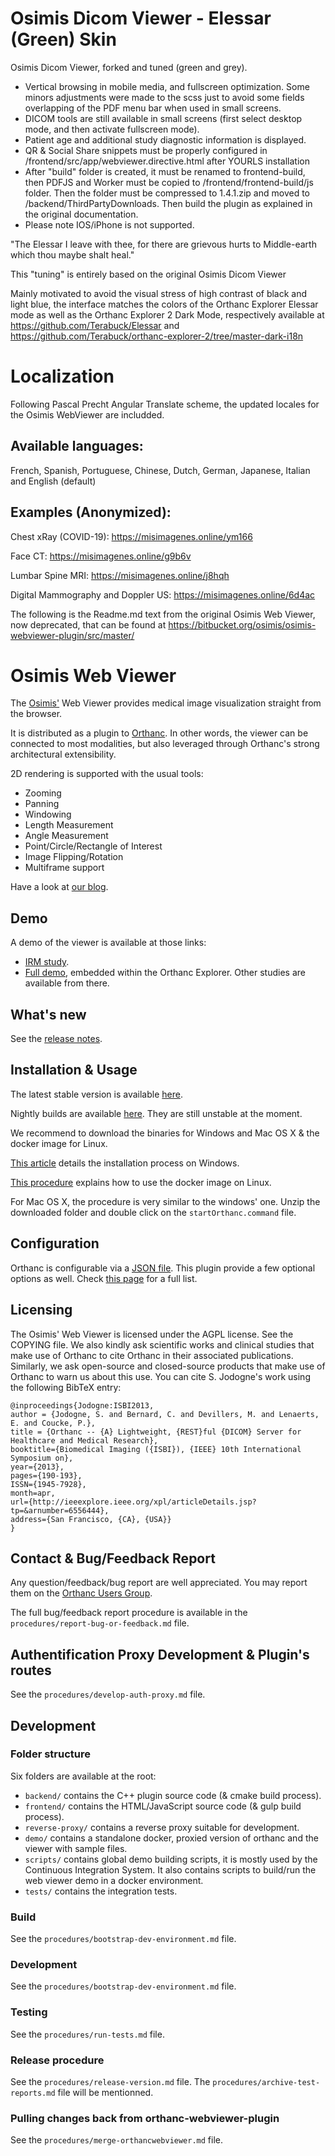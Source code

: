 # Osimis Dicom Viewer - Elessar (Green) Skin

Osimis Dicom Viewer, forked and tuned (green and grey). 

- Vertical browsing in mobile media, and fullscreen optimization. Some minors adjustments were made to the scss just to avoid some fields overlapping of the PDF menu bar when used in small screens.
- DICOM tools are still available in small screens (first select desktop mode, and then activate fullscreen mode).
- Patient age and additional study diagnostic information is displayed.
- QR & Social Share snippets must be properly configured in /frontend/src/app/webviewer.directive.html after YOURLS installation
- After "build" folder is created, it must be renamed to frontend-build, then PDFJS and Worker must be copied to /frontend/frontend-build/js folder. Then the folder must be compressed to 1.4.1.zip and moved to /backend/ThirdPartyDownloads. Then build the plugin as explained in the original documentation.   
- Please note IOS/iPhone is not supported.

"The Elessar I leave with thee, for there are grievous hurts to Middle-earth which thou maybe shalt heal."

This "tuning" is entirely based on the original Osimis Dicom Viewer

Mainly motivated to avoid the visual stress of high contrast of black and light blue, the interface matches the colors of the Orthanc Explorer Elessar mode as well as the Orthanc Explorer 2 Dark Mode, respectively available at https://github.com/Terabuck/Elessar and https://github.com/Terabuck/orthanc-explorer-2/tree/master-dark-i18n

# Localization

Following Pascal Precht Angular Translate scheme, the updated locales for the Osimis WebViewer are includded.

## Available languages:

French, Spanish, Portuguese, Chinese, Dutch, German, Japanese, Italian and English (default)


## Examples (Anonymized):

Chest xRay (COVID-19): https://misimagenes.online/ym166

Face CT: https://misimagenes.online/g9b6v

Lumbar Spine MRI: https://misimagenes.online/j8hqh

Digital Mammography and Doppler US: https://misimagenes.online/6d4ac


The following is the Readme.md text from the original Osimis Web Viewer, now deprecated, that can be found at https://bitbucket.org/osimis/osimis-webviewer-plugin/src/master/

# Osimis Web Viewer

The [Osimis'](htpp://www.osimis.io/) Web Viewer provides medical image 
visualization straight from the browser.

It is distributed as a plugin to [Orthanc](http://www.orthanc-server.com/). In 
other words, the viewer can be connected to most modalities, but also leveraged
through Orthanc's strong architectural extensibility.

2D rendering is supported with the usual tools:

- Zooming
- Panning
- Windowing
- Length Measurement
- Angle Measurement
- Point/Circle/Rectangle of Interest
- Image Flipping/Rotation
- Multiframe support

Have a look at [our blog](http://www.osimis.io/en/blog.html).

## Demo

A demo of the viewer is available at those links:

- [IRM study](http://osimisviewer.osimis.io/osimis-viewer/app/index.html?study=1b4c72ad-5aba2557-9fc396b3-323e190c-07d36585).
- [Full demo](http://osimisviewer.osimis.io/), embedded within the Orthanc
  Explorer. Other studies are available from there.

## What's new

See the [release notes](https://bitbucket.org/osimis/osimis-webviewer-plugin/src/master/RELEASE_NOTES.txt).

## Installation & Usage

The latest stable version is available [here](http://www.osimis.io/en/download.html).

Nightly builds are available [here](http://orthanc.osimis.io/#/nightly).
They are still unstable at the moment.

We recommend to download the binaries for Windows and Mac OS X & the docker
image for Linux.

[This article](http://www.osimis.io/en/blog/2016/06/03/deploy-Orthanc-on-a-PC-in-38-seconds.html)
details the installation process on Windows.

[This procedure](https://osimis.atlassian.net/wiki/spaces/OKB/pages/26738689/How+to+use+osimis+orthanc+Docker+images#Howtouseosimis/orthancDockerimages?-Quickstart) explains how to use the
docker image on Linux.

For Mac OS X, the procedure is very similar to the windows' one. Unzip the
downloaded folder and double click on the `startOrthanc.command` file.

## Configuration

Orthanc is configurable via a [JSON file](https://orthanc.chu.ulg.ac.be/book/users/configuration.html).
This plugin provide a few optional options as well.  Check [this page](https://osimis.atlassian.net/wiki/spaces/OKB/pages/10321921/Osimis+Web+Viewer+-+Configuration+file) for a full list.


## Licensing

The Osimis' Web Viewer is licensed under the AGPL license. See the COPYING
file.
We also kindly ask scientific works and clinical studies that make use of
Orthanc to cite Orthanc in their associated publications. Similarly, we ask
open-source and closed-source products that make use of Orthanc to warn us
about this use. You can cite S. Jodogne's work using the following BibTeX
entry:

```
@inproceedings{Jodogne:ISBI2013,
author = {Jodogne, S. and Bernard, C. and Devillers, M. and Lenaerts, E. and Coucke, P.},
title = {Orthanc -- {A} Lightweight, {REST}ful {DICOM} Server for Healthcare and Medical Research},
booktitle={Biomedical Imaging ({ISBI}), {IEEE} 10th International Symposium on}, 
year={2013}, 
pages={190-193}, 
ISSN={1945-7928},
month=apr,
url={http://ieeexplore.ieee.org/xpl/articleDetails.jsp?tp=&arnumber=6556444},
address={San Francisco, {CA}, {USA}}
}
```

## Contact & Bug/Feedback Report

Any question/feedback/bug report are well appreciated. You may report them on the [Orthanc Users Group](https://groups.google.com/forum/#!forum/orthanc-users).

The full bug/feedback report procedure is available in the 
`procedures/report-bug-or-feedback.md` file.

## Authentification Proxy Development & Plugin's routes

See the `procedures/develop-auth-proxy.md` file.

## Development

### Folder structure

Six folders are available at the root:

- `backend/` contains the C++ plugin source code (& cmake build process).
- `frontend/` contains the HTML/JavaScript source code (& gulp build process).
- `reverse-proxy/` contains a reverse proxy suitable for development.
- `demo/` contains a standalone docker, proxied version of orthanc and the
  viewer with sample files.
- `scripts/` contains global demo building scripts, it is mostly used by the
  Continuous Integration System. It also contains scripts to build/run the web
  viewer demo in a docker environment.
- `tests/` contains the integration tests.

### Build

See the `procedures/bootstrap-dev-environment.md` file.

### Development

See the `procedures/bootstrap-dev-environment.md` file.

### Testing

See the `procedures/run-tests.md` file.

### Release procedure

See the `procedures/release-version.md` file. The
`procedures/archive-test-reports.md` file will be mentionned.

### Pulling changes back from orthanc-webviewer-plugin

See the `procedures/merge-orthancwebviewer.md` file.

